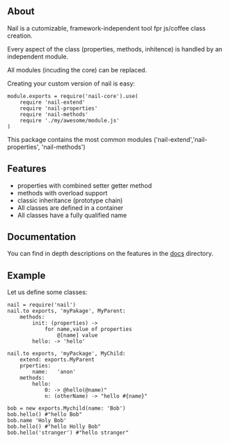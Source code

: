 About
-----
Nail is a cutomizable, framework-independent tool fpr js/coffee class creation.

Every aspect of the class (properties, methods, inhitence) is handled by an
independent module.

All modules (incuding the core) can be replaced.

Creating your custom version of nail is easy:

    module.exports = require('nail-core').use(
        require 'nail-extend'
        require 'nail-properties'
        require 'nail-methods'
        require './my/awesome/module.js'
    )

This package contains the most common modules ('nail-extend','nail-properties', 'nail-methods')

Features
--------
 - properties with combined setter getter method
 - methods with overload support
 - classic inheritance (prototype chain)
 - All classes are defined in a container
 - All classes have a fully qualified name

Documentation
-------------
You can find in depth descriptions on the features in the [docs](./tree/master/docs) directory.

Example
-------
Let us define some classes:

    nail = require('nail')
    nail.to exports, 'myPakage', MyParent:
        methods:
            init: (properties) ->
                for name,value of properties
                    @[name] value
            hello: -> 'hello'

    nail.to exports, 'myPackage', MyChild:
        extend: exports.MyParent
        prperties:
            name:   'anon'
        methods:
            hello:
                0: -> @hello(@name)"
                n: (otherName) -> "hello #{name}"

    bob = new exports.Mychild(name: 'Bob')
    bob.hello() #"hello Bob"
    bob.name 'Holy Bob'
    bob.hello() #"hello Holly Bob"
    bob.hello('stranger') #"hello stranger"